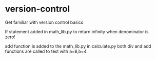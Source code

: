 # version-control
Get familiar with version control basics

If statement added in math_lib.py to return infinity when denominator is zero!

add function is added to the math_lib.py
in calculate.py both div and add functions are called to test with a=8,b=4